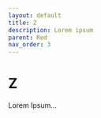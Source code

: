 ```yaml
---
layout: default
title: Z
description: Lorem ipsum
parent: Red
nav_order: 3
---
```


# Z

Lorem Ipsum...
